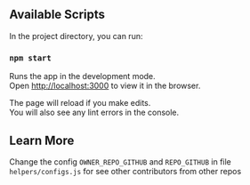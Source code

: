 ## Available Scripts

In the project directory, you can run:

### `npm start`

Runs the app in the development mode.<br />
Open [http://localhost:3000](http://localhost:3000) to view it in the browser.

The page will reload if you make edits.<br />
You will also see any lint errors in the console.

## Learn More

Change the config `OWNER_REPO_GITHUB` and `REPO_GITHUB` in file `helpers/configs.js` for see other contributors from other repos
